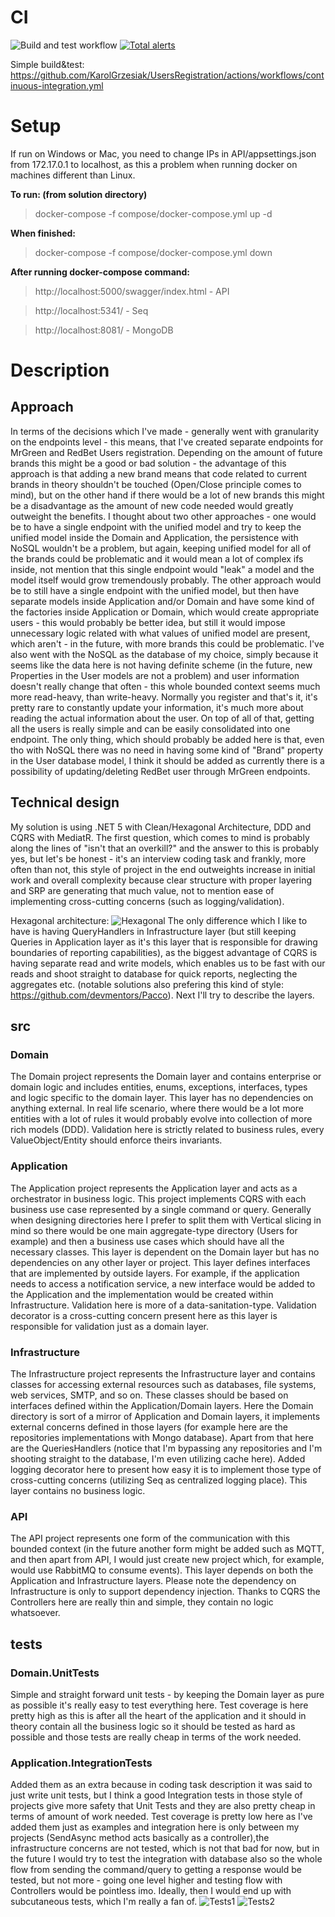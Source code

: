 # CI
![Build and test workflow](https://github.com/KarolGrzesiak/GrandParadeInterview/actions/workflows/continuous-integration.yml/badge.svg)
[![Total alerts](https://img.shields.io/lgtm/alerts/g/microsoft/dotnet.svg?logo=lgtm&logoWidth=18)](https://lgtm.com/projects/g/microsoft/dotnet/alerts/)

Simple build&test:
https://github.com/KarolGrzesiak/UsersRegistration/actions/workflows/continuous-integration.yml

# Setup
If run on Windows or Mac, you need to change IPs in API/appsettings.json from 172.17.0.1 to localhost, as this a problem when running docker on machines different than Linux. 

**To run: (from solution directory)**


>  docker-compose -f compose/docker-compose.yml up -d

**When finished:**

> docker-compose -f compose/docker-compose.yml down


**After running docker-compose command:**

> http://localhost:5000/swagger/index.html - API

> http://localhost:5341/ - Seq

> http://localhost:8081/ - MongoDB

# Description

## Approach  
In terms of the decisions which I've made - generally went with granularity on the endpoints level - this means, that I've created separate endpoints for MrGreen and RedBet Users registration. Depending on the amount of future brands this might be a good or bad solution - the advantage of this approach is that adding a new brand means that code related to current brands in theory shouldn't be touched (Open/Close principle comes to mind), but on the other hand if there would be a lot of new brands this might be a disadvantage as the amount of new code needed would greatly outweight the benefits. I thought about two other approaches - one would be to have a single endpoint with the unified model and try to keep the unified model inside the Domain and Application, the persistence with NoSQL wouldn't be a problem, but again, keeping unified model for all of the brands could be problematic and it would mean a lot of complex ifs inside, not mention that this single endpoint would "leak" a model and the model itself would grow tremendously probably. The other approach would be to still have a single endpoint with the unified model, but then have separate models inside Application and/or Domain and have some kind of the factories inside Application or Domain, which would create appropriate users - this would probably be better idea, but still it would impose unnecessary logic related with what values of unified model are present, which aren't - in the future, with more brands this could be problematic.
I've also went with the NoSQL as the database of my choice, simply because it seems like the data here is not having definite scheme (in the future, new Properties in the User models are not a problem) and user information doesn't really change that often - this whole bounded context seems much more read-heavy, than write-heavy. Normally you register and that's it, it's pretty rare to constantly update your information, it's much more about reading the actual information about the user. On top of all of that, getting all the users is really simple and can be easily consolidated into one endpoint. The only thing, which should probably be added here is that, even tho with NoSQL there was no need in having some kind of "Brand" property in the User database model, I think it should be added as currently there is a possibility of updating/deleting RedBet user through MrGreen endpoints.  

## Technical design
My solution is using .NET 5 with Clean/Hexagonal Architecture, DDD and CQRS with MediatR. The first question, which comes to mind is probably along the lines of "isn't that an overkill?" and the answer to this is probably yes, but let's be honest - it's an interview coding task and frankly, more often than not, this style of project in the end outweights increase in initial work and overall complexity because clear structure with proper layering and SRP are generating that much value, not to mention ease of implementing cross-cutting concerns (such as logging/validation). 

Hexagonal architecture:
![Hexagonal](https://herbertograca.files.wordpress.com/2018/11/100-explicit-architecture-svg.png)
The only difference which I like to have is having QueryHandlers in Infrastructure layer (but still keeping Queries in Application layer as it's this layer that is responsible for drawing boundaries of reporting capabilities), as the biggest advantage of CQRS is having separate read and write models, which enables us to be fast with our reads and shoot straight to database for quick reports, neglecting the aggregates etc.  (notable solutions also prefering this kind of style: https://github.com/devmentors/Pacco). Next I'll try to describe the layers.

## src

### Domain
The Domain project represents the Domain layer and contains enterprise or domain logic and includes entities, enums, exceptions, interfaces, types and logic specific to the domain layer. This layer has no dependencies on anything external. In real life scenario, where there would be a lot more entities with a lot of rules it would probably evolve into collection of more rich models (DDD). Validation here is strictly related to business rules, every ValueObject/Entity should enforce theirs invariants. 

### Application
The Application project represents the Application layer and acts as a orchestrator in business logic. This project implements CQRS with each business use case represented by a single command or query. Generally when designing directories here I prefer to split them with Vertical slicing in mind so there would be one main aggregate-type directory (Users for example) and then a business use cases which should have all the necessary classes. This layer is dependent on the Domain layer but has no dependencies on any other layer or project. This layer defines interfaces that are implemented by outside layers. For example, if the application needs to access a notification service, a new interface would be added to the Application and the implementation would be created within Infrastructure. Validation here is more of a data-sanitation-type. Validation decorator is a cross-cutting concern present here as this layer is responsible for validation just as a domain layer. 

### Infrastructure
The Infrastructure project represents the Infrastructure layer and contains classes for accessing external resources such as databases, file systems, web services, SMTP, and so on. These classes should be based on interfaces defined within the Application/Domain layers. Here the Domain directory is sort of a mirror of Application and Domain layers, it implements external concerns defined in those layers (for example here are the repositories implementations with Mongo database). Apart from that here are the QueriesHandlers (notice that I'm bypassing any repositories and I'm shooting straight to the database, I'm even utilizing cache here).
Added logging decorator here to present how easy it is to implement those type of cross-cutting concerns (utilizing Seq as centralized logging place). This layer contains no business logic.

### API
The API project represents one form of the communication with this bounded context (in the future another form might be added such as MQTT, and then apart from API, I would just create new project which, for example, would use RabbitMQ to consume events). This layer depends on both the Application and Infrastructure layers. Please note the dependency on Infrastructure is only to support dependency injection. Thanks to CQRS the Controllers here are really thin and simple, they contain no logic whatsoever.

## tests

### Domain.UnitTests
Simple and straight forward unit tests - by keeping the Domain layer as pure as possible it's really easy to test everything here. Test coverage is here pretty high as this is after all the heart of the application and it should in theory contain all the business logic so it should be tested as hard as possible and those tests are really cheap in terms of the work needed.

### Application.IntegrationTests
Added them as an extra because in coding task description it was said to just write unit tests, but I think a good Integration tests in those style of projects give more safety that Unit Tests and they are also pretty cheap in terms of amount of work needed. Test coverage is pretty low here as I've added them just as examples and integration here is only between my projects (SendAsync method acts basically as a controller),the infrastructure concerns are not tested, which is not that bad for now, but in the future I would try to test the integration with database also so the whole flow from sending the command/query to getting a response would be tested, but not more - going one level higher and testing flow with Controllers would be pointless imo. Ideally, then I would end up with subcutaneous tests, which I'm really a fan of.
![Tests1](https://github.com/KarolGrzesiak/UsersRegistration/blob/32e5beb2f600e7e9f7ea721896a2e2e78b0418e4/assets/piramid.png)
![Tests2](https://github.com/KarolGrzesiak/UsersRegistration/blob/32e5beb2f600e7e9f7ea721896a2e2e78b0418e4/assets/subcutaneoustests.png)
